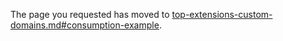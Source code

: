 The page you requested has moved to [top-extensions-custom-domains.md#consumption-example](top-extensions-custom-domains.md#consumption-example).